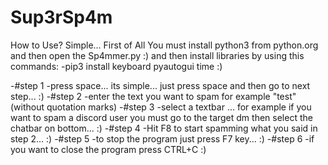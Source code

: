 # Sup3rSp4m
How to Use?
Simple...
First of All You must install python3 from python.org and then open the Sp4mmer.py :) and then install libraries by using this commands:
-pip3 install keyboard pyautogui time
:)

-#step 1
-press space... its simple... just press space and then go to next step... :)
-#step 2
-enter the text you want to spam for example "test" (without quotation marks)
-#step 3
-select a textbar ... for example if you want to spam a discord user you must go to the target dm then select the chatbar on bottom... :)
-#step 4 
-Hit F8 to start spamming what you said in step 2... :)
-#step 5
-to stop the program just press F7 key... :)
-#step 6
-if you want to close the program press CTRL+C :)

